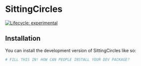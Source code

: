 
<!-- README.md is generated from README.Rmd. Please edit that file -->

# SittingCircles

<!-- badges: start -->

[![Lifecycle:
experimental](https://img.shields.io/badge/lifecycle-experimental-orange.svg)](https://lifecycle.r-lib.org/articles/stages.html#experimental)
<!-- badges: end -->

## Installation

You can install the development version of SittingCircles like so:

``` r
# FILL THIS IN! HOW CAN PEOPLE INSTALL YOUR DEV PACKAGE?
```
